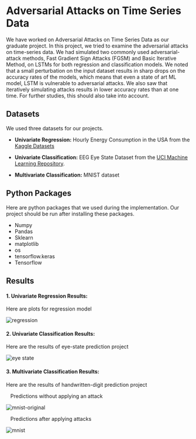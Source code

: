 # Adversarial Attacks on Time Series Data

We have worked on Adversarial Attacks on Time Series Data as our graduate project. In this project, we tried to examine the 
adversarial attacks on time-series data. We had simulated two commonly used adversarial-attack methods, Fast Gradient Sign 
Attacks (FGSM) and Basic Iterative Method, on LSTMs for both regression and classification models. We noted that a small 
perturbation on the input dataset results in sharp drops on the accuracy rates of the models, which means that even a state
of art ML model, LSTM is vulnerable to adversarial attacks. We also saw that iteratively simulating attacks results in lower 
accuracy rates than at one time. For further studies, this should also take into account.

## Datasets 
We used three datasets for our projects.

* **Univariate Regression:** Hourly Energy Consumption in the USA from the [Kaggle Datasets](https://www.kaggle.com/robikscube/hourly-energy-consumption)

* **Univariate Classification:** EEG Eye State Dataset from the [UCI Machine Learning Repository](http://archive.ics.uci.edu/ml/datasets/EEG+Eye+State).

* **Multivariate Classification:** MNIST dataset

## Python Packages
Here are python packages that we used during the implementation. Our project should be run after installing these packages.

* Numpy
* Pandas
* Sklearn
* matplotlib
* os
* tensorflow.keras
* Tensorflow

## Results

#### 1. Univariate Regression Results:
Here are plots for regression model

![regression](https://user-images.githubusercontent.com/32341138/87667272-baa81c00-c772-11ea-8e38-61698f9805e4.png)


#### 2. Univariate Classification Results:
Here are the results of eye-state prediction project

![eye state](https://user-images.githubusercontent.com/32341138/87659807-c0980000-c766-11ea-8dea-48c41d9c4da5.png)


#### 3. Multivariate Classification Results:
Here are the results of handwritten-digit prediction project

&nbsp;&nbsp;&nbsp;Predictions without applying an attack

![mnist-original](https://user-images.githubusercontent.com/32341138/87659208-e53fa800-c765-11ea-9db6-c30271f78b25.png)


&nbsp;&nbsp;&nbsp;Predictions after applying attacks
  
![mnist](https://user-images.githubusercontent.com/32341138/87659075-b0335580-c765-11ea-8d6e-64e83feb1462.png)



